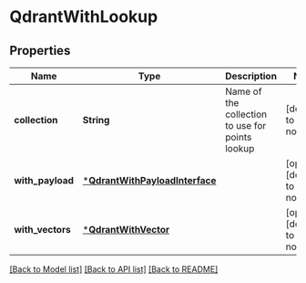 # QdrantWithLookup


## Properties
Name | Type | Description | Notes
------------ | ------------- | ------------- | -------------
**collection** | **String** | Name of the collection to use for points lookup | [default to nothing]
**with_payload** | [***QdrantWithPayloadInterface**](QdrantWithPayloadInterface.md) |  | [optional] [default to nothing]
**with_vectors** | [***QdrantWithVector**](QdrantWithVector.md) |  | [optional] [default to nothing]


[[Back to Model list]](../README.md#models) [[Back to API list]](../README.md#api-endpoints) [[Back to README]](../README.md)


